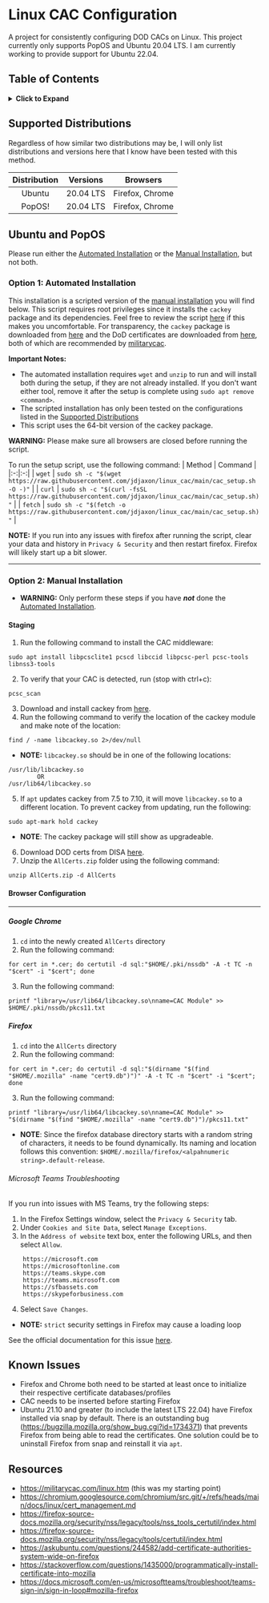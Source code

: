 # Linux CAC Configuration
A project for consistently configuring DOD CACs on Linux. This project currently
only supports PopOS and Ubuntu 20.04 LTS. I am currently working to provide support
for Ubuntu 22.04.

## Table of Contents
<details>
<summary>
<b>Click to Expand</b>
</summary>

1. [Supported Distributions](#supported-distributions)
1. [Supported Browsers](#supported-browsers)
1. [Ubuntu and PopOS](#ubuntu-and-popos)
    1. [Automated Installation](#automated-installation)
    1. [Manual Installation](#manual-installation)
        1. [Staging](#staging)
        1. [Browser Configuration](#browser-configuration)
            1. [Google Chrome](#google-chrome)
            1. [Firefox](#firefox)
                1. [Microsoft Teams Troubleshooting](#microsoft-teams-troubleshooting)
1. [Known Issues](#known-issues)
1. [Resources](#resources)
</details>

## Supported Distributions
Regardless of how similar two distributions may be, I will only list
distributions and versions here that I know have been tested with this method.

| Distribution | Versions | Browsers |
|:-:|:-:|:-:|
| Ubuntu | 20.04 LTS | Firefox, Chrome |
| PopOS! | 20.04 LTS | Firefox, Chrome |

## Ubuntu and PopOS
Please run either the [Automated Installation](#automated-installation) or the [Manual Installation](#manual-installation), but not both.

### Option 1: Automated Installation
This installation is a scripted version of the
[manual installation](#manual-installation) you will find below. This
script requires root privileges since it installs the `cackey` package and its
dependencies. Feel free to review the script
[here](https://raw.githubusercontent.com/jdjaxon/linux_cac/main/cac_setup.sh)
if this makes you uncomfortable. For transparency, the `cackey` package is
downloaded from
[here](https://cackey.rkeene.org/download/0.7.5/cackey_0.7.5-1_amd64.deb) and
the DoD certificates are downloaded from
[here](https://militarycac.com/maccerts/AllCerts.zip), both of which are
recommended by [militarycac](https://militarycac.com).

**Important Notes:**
- The automated installation requires `wget` and `unzip` to run and will
  install both during the setup, if they are not already installed. If you
  don't want either tool, remove it after the setup is complete using `sudo apt
  remove <command>`.
- The scripted installation has only been tested on the configurations listed in the
  [Supported Distributions](#supported-distributions)
- This script uses the 64-bit version of the cackey package.

**WARNING:** Please make sure all browsers are closed before running the script.

To run the setup script, use the following command:
| Method | Command |
|:-:|:-:|
| `wget`  | `sudo sh -c "$(wget https://raw.githubusercontent.com/jdjaxon/linux_cac/main/cac_setup.sh -O -)"` |
| `curl`  | `sudo sh -c "$(curl -fsSL https://raw.githubusercontent.com/jdjaxon/linux_cac/main/cac_setup.sh)"` |
| `fetch` | `sudo sh -c "$(fetch -o https://raw.githubusercontent.com/jdjaxon/linux_cac/main/cac_setup.sh)"` |

**NOTE:** If you run into any issues with firefox after running the script,
clear your data and history in `Privacy & Security` and then restart firefox.
Firefox will likely start up a bit slower.

---

### Option 2: Manual Installation
- **WARNING:** Only perform these steps if you have ***not*** done the [Automated Installation](#automated-installation).

#### Staging
1. Run the following command to install the CAC middleware:
```
sudo apt install libpcsclite1 pcscd libccid libpcsc-perl pcsc-tools libnss3-tools
```
2. To verify that your CAC is detected, run (stop with ctrl+c):
```
pcsc_scan
```
3. Download and install cackey from [here](http://cackey.rkeene.org/fossil/wiki?name=Downloads).
4. Run the following command to verify the location of the cackey module and make note of the location:
```
find / -name libcackey.so 2>/dev/null
```
- **NOTE:** `libcackey.so` should be in one of the following locations:
```
/usr/lib/libcackey.so
        OR
/usr/lib64/libcackey.so
```
5. If `apt` updates cackey from 7.5 to 7.10, it will move `libcackey.so` to a different location.
To prevent cackey from updating, run the following:
```
sudo apt-mark hold cackey
```
- **NOTE**: The cackey package will still show as upgradeable.

6. Download DOD certs from DISA [here](https://militarycac.com/maccerts/AllCerts.zip).
7. Unzip the `AllCerts.zip` folder using the following command:
```
unzip AllCerts.zip -d AllCerts
```

#### Browser Configuration
---
##### Google Chrome
1. `cd` into the newly created `AllCerts` directory
2. Run the following command:
```
for cert in *.cer; do certutil -d sql:"$HOME/.pki/nssdb" -A -t TC -n "$cert" -i "$cert"; done
```
3. Run the following command:
```
printf "library=/usr/lib64/libcackey.so\nname=CAC Module" >> $HOME/.pki/nssdb/pkcs11.txt
```

##### Firefox
1. `cd` into the `AllCerts` directory
2. Run the following command:
```
for cert in *.cer; do certutil -d sql:"$(dirname "$(find "$HOME/.mozilla" -name "cert9.db")")" -A -t TC -n "$cert" -i "$cert"; done
```
3. Run the following command:
```
printf "library=/usr/lib64/libcackey.so\nname=CAC Module" >> "$(dirname "$(find "$HOME/.mozilla" -name "cert9.db")")/pkcs11.txt"
```
- **NOTE**: Since the firefox database directory starts with a random string of characters, it needs to be found dynamically. Its naming and location follows this convention: `$HOME/.mozilla/firefox/<alpahnumeric string>.default-release`.

###### Microsoft Teams Troubleshooting
If you run into issues with MS Teams, try the following steps:
1. In the Firefox Settings window, select the `Privacy & Security` tab.
2. Under `Cookies and Site Data`, select `Manage Exceptions`.
3. In the `Address of website` text box, enter the following URLs, and then select `Allow`.
```
    https://microsoft.com
    https://microsoftonline.com
    https://teams.skype.com
    https://teams.microsoft.com
    https://sfbassets.com
    https://skypeforbusiness.com
```
4. Select `Save Changes`.

- **NOTE:** `strict` security settings in Firefox may cause a loading loop

See the official documentation for this issue
[here](https://docs.microsoft.com/en-us/microsoftteams/troubleshoot/teams-sign-in/sign-in-loop#mozilla-firefox).


## Known Issues
- Firefox and Chrome both need to be started at least once to initialize their respective certificate databases/profiles
- CAC needs to be inserted before starting Firefox
- Ubuntu 21.10 and greater (to include the latest LTS 22.04) have Firefox installed via snap by default. There is an outstanding bug (https://bugzilla.mozilla.org/show_bug.cgi?id=1734371) that prevents Firefox from being able to read the certificates. One solution could be to uninstall Firefox from snap and reinstall it via `apt`.

## Resources
- https://militarycac.com/linux.htm (this was my starting point)
- https://chromium.googlesource.com/chromium/src.git/+/refs/heads/main/docs/linux/cert_management.md
- https://firefox-source-docs.mozilla.org/security/nss/legacy/tools/nss_tools_certutil/index.html
- https://firefox-source-docs.mozilla.org/security/nss/legacy/tools/certutil/index.html
- https://askubuntu.com/questions/244582/add-certificate-authorities-system-wide-on-firefox
- https://stackoverflow.com/questions/1435000/programmatically-install-certificate-into-mozilla
- https://docs.microsoft.com/en-us/microsoftteams/troubleshoot/teams-sign-in/sign-in-loop#mozilla-firefox
